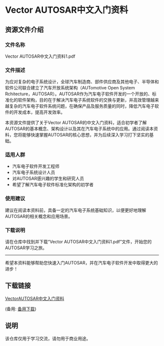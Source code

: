 # Vector AUTOSAR中文入门资料

## 资源文件介绍

### 文件名称
Vector AUTOSAR中文入门资料1.pdf

### 文件描述
为应对复杂的电子系统设计，全球汽车制造商、部件供应商及其他电子、半导体和软件公司联合建立了汽车开放系统架构（AUTomotive Open System Rchitecture，AUTOSAR）。AUTOSAR作为汽车电子软件开发的一个开放的、标准化的软件架构，目的在于解决汽车电子系统软件的交换与更新，并高效管理越来越复杂的汽车电子软件系统问题，在确保产品及服务质量的同时，降低汽车电子软件的开发成本，提高开发效率。

本资源文件提供了关于Vector AUTOSAR的中文入门资料，适合初学者了解AUTOSAR的基本概念、架构设计以及其在汽车电子系统中的应用。通过阅读本资料，您将能够快速掌握AUTOSAR的核心思想，并为后续深入学习打下坚实的基础。

### 适用人群
- 汽车电子软件开发工程师
- 汽车电子系统设计人员
- 对AUTOSAR感兴趣的学生和研究人员
- 希望了解汽车电子软件标准化架构的初学者

### 使用建议
建议在阅读本资料前，具备一定的汽车电子系统基础知识，以便更好地理解AUTOSAR的相关概念和应用场景。

### 下载说明
请在仓库中找到并下载“Vector AUTOSAR中文入门资料1.pdf”文件，开始您的AUTOSAR学习之旅。

---

希望本资料能够帮助您快速入门AUTOSAR，并在汽车电子软件开发中取得更大的进步！

## 下载链接
[VectorAUTOSAR中文入门资料](https://pan.quark.cn/s/34688a41bb72) 

(备用: [备用下载](https://pan.baidu.com/s/1On2B8xw7-46-cpLcThSA6A?pwd=1234))

## 说明

该仓库仅用于学习交流，请勿用于商业用途。
